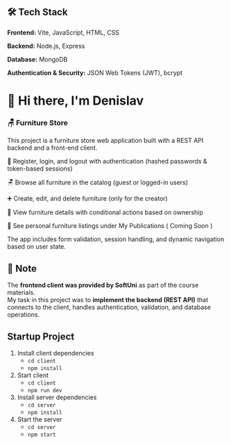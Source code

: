 ## 🛠 Tech Stack

**Frontend:** Vite, JavaScript, HTML, CSS

**Backend:** Node.js, Express  

**Database:** MongoDB  

**Authentication & Security:** JSON Web Tokens (JWT), bcrypt  

# 👋 Hi there, I'm Denislav 

### 🪑 Furniture Store

This project is a furniture store web application built with a REST API backend and a front-end client.

🔐 Register, login, and logout with authentication (hashed passwords & token-based sessions)

🪑 Browse all furniture in the catalog (guest or logged-in users)

➕ Create, edit, and delete furniture (only for the creator)

📄 View furniture details with conditional actions based on ownership

📂 See personal furniture listings under My Publications ( Coming Soon )

The app includes form validation, session handling, and dynamic navigation based on user state.

## 📌 Note
The **frontend client was provided by SoftUni** as part of the course materials.  
My task in this project was to **implement the backend (REST API)** that connects to the client, handles authentication, validation, and database operations.

## Startup Project

1. Install client dependencies
    - `cd client`
    - `npm install`
2. Start client
    - `cd client`
    - `npm run dev`
3. Install server dependencies
    - `cd server`
    - `npm install`
4. Start the server
    - `cd server`
    - `npm start`
